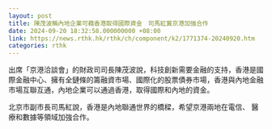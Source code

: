 ```yaml
---
layout: post
title: 陳茂波稱內地企業可藉香港取得國際資金　司馬紅冀京港加強合作
date: 2024-09-20 18:32:58.000000000 +08:00
link: https://news.rthk.hk/rthk/ch/component/k2/1771374-20240920.htm
categories: rthk
---
```


出席「京港洽談會」的財政司司長陳茂波說，科技創新需要金融的支持，香港是國際金融中心、擁有全鏈條的籌融資市場、國際化的股票債券市場，香港與內地金融市場互聯互通，內地企業可以通過香港，取得國際和內地的資金。

北京市副市長司馬紅說，香港是內地聯通世界的橋樑，希望京港兩地在電信、 醫療和數據等領域加強合作。
